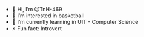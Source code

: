 - 👋 Hi, I’m @TnH-469
- 👀 I’m interested in basketball
- 🌱 I’m currently learning in UIT - Computer Science
- ⚡ Fun fact: Introvert

<!---
TnH-469/TnH-469 is a ✨ special ✨ repository because its `README.md` (this file) appears on your GitHub profile.
You can click the Preview link to take a look at your changes.
--->
